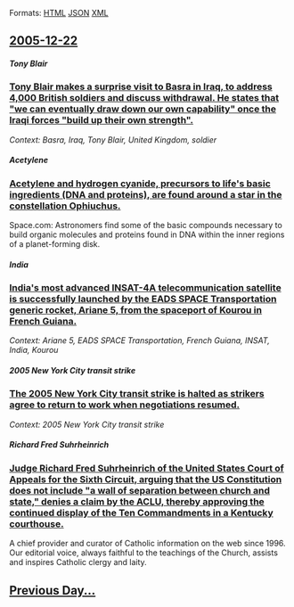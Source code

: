
Formats: [HTML](2005/12/22/index.html)  [JSON](2005/12/22/index.json)  [XML](2005/12/22/index.xml)  

## [2005-12-22](/news/2005/12/22/index.md)

##### Tony Blair
### [ Tony Blair makes a surprise visit to Basra in Iraq, to address 4,000 British soldiers and discuss withdrawal. He states that "we can eventually draw down our own capability" once the Iraqi forces "build up their own strength". ](/news/2005/12/22/tony-blair-makes-a-surprise-visit-to-basra-in-iraq-to-address-4-000-british-soldiers-and-discuss-withdrawal-he-states-that-we-can-eventu.md)
_Context: Basra, Iraq, Tony Blair, United Kingdom, soldier_

##### Acetylene
### [ Acetylene and hydrogen cyanide, precursors to life's basic ingredients (DNA and proteins), are found around a star in the constellation Ophiuchus. ](/news/2005/12/22/acetylene-and-hydrogen-cyanide-precursors-to-life-s-basic-ingredients-dna-and-proteins-are-found-around-a-star-in-the-constellation-oph.md)
Space.com: Astronomers find some of the basic compounds necessary to build organic molecules and proteins found in DNA within the inner regions of a planet-forming disk.

##### India
### [ India's most advanced INSAT-4A telecommunication satellite is successfully launched by the EADS SPACE Transportation generic rocket, Ariane 5, from the spaceport of Kourou in French Guiana. ](/news/2005/12/22/india-s-most-advanced-insat-4a-telecommunication-satellite-is-successfully-launched-by-the-eads-space-transportation-generic-rocket-ariane.md)
_Context: Ariane 5, EADS SPACE Transportation, French Guiana, INSAT, India, Kourou_

##### 2005 New York City transit strike
### [ The 2005 New York City transit strike is halted as strikers agree to return to work when negotiations resumed. ](/news/2005/12/22/the-2005-new-york-city-transit-strike-is-halted-as-strikers-agree-to-return-to-work-when-negotiations-resumed.md)
_Context: 2005 New York City transit strike_

##### Richard Fred Suhrheinrich
### [ Judge Richard Fred Suhrheinrich of the United States Court of Appeals for the Sixth Circuit, arguing that the US Constitution does not include "a wall of separation between church and state," denies a claim by the ACLU, thereby approving the continued display of the Ten Commandments in a Kentucky courthouse. ](/news/2005/12/22/judge-richard-fred-suhrheinrich-of-the-united-states-court-of-appeals-for-the-sixth-circuit-arguing-that-the-us-constitution-does-not-incl.md)
A chief provider and curator of Catholic information on the web since 1996. Our editorial voice, always faithful to the teachings of the Church, assists and inspires Catholic clergy and laity.

## [Previous Day...](/news/2005/12/21/index.md)

